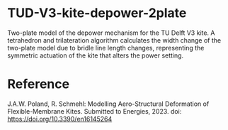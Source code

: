 # TUD-V3-kite-depower-2plate

Two-plate model of the  depower mechanism for the TU Delft V3 kite.
A tetrahedron and trilateration algorithm calculates the width change of the two-plate model due to bridle line length changes, representing the symmetric actuation of the kite that alters the power setting.

# Reference

J.A.W. Poland, R. Schmehl: Modelling Aero-Structural Deformation of Flexible-Membrane Kites. Submitted to Energies, 2023.
doi: https://doi.org/10.3390/en16145264
